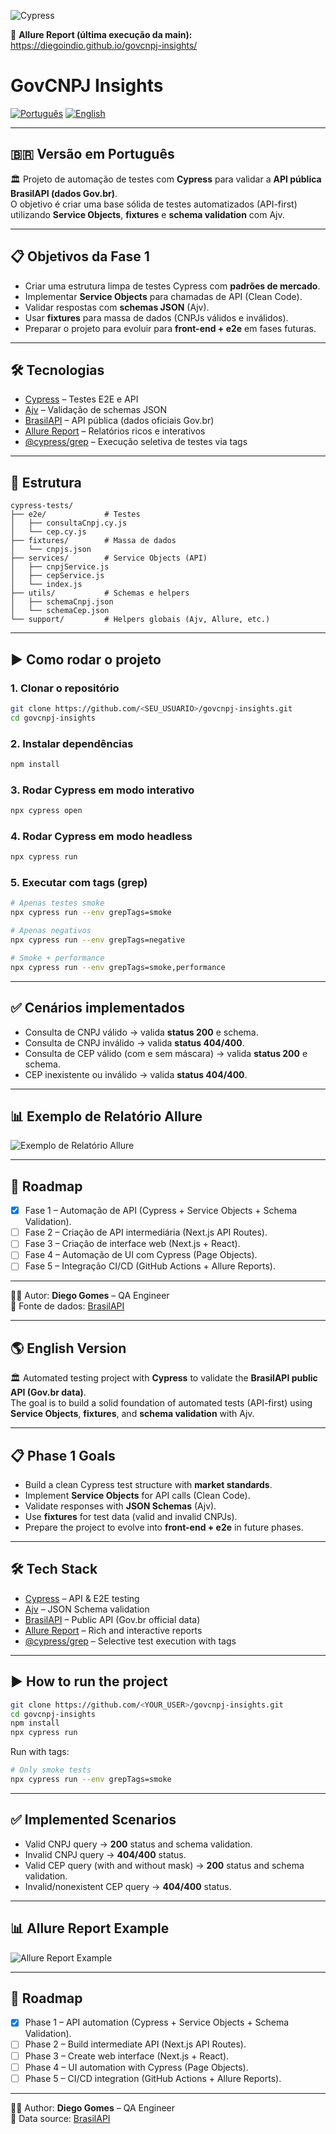 ![Cypress](https://github.com/diegoindio/govcnpj-insights/actions/workflows/cypress.yml/badge.svg)

🔎 **Allure Report (última execução da main):**  
https://diegoindio.github.io/govcnpj-insights/

# GovCNPJ Insights

[![Português](https://img.shields.io/badge/lang-PT--BR-green)](#-versão-em-português)
[![English](https://img.shields.io/badge/lang-EN-blue)](#-english-version)

---

## 🇧🇷 Versão em Português

🏛️ Projeto de automação de testes com **Cypress** para validar a **API pública BrasilAPI (dados Gov.br)**.  
O objetivo é criar uma base sólida de testes automatizados (API-first) utilizando **Service Objects**, **fixtures** e **schema validation** com Ajv.  

---

## :clipboard: Objetivos da Fase 1

- Criar uma estrutura limpa de testes Cypress com **padrões de mercado**.  
- Implementar **Service Objects** para chamadas de API (Clean Code).  
- Validar respostas com **schemas JSON** (Ajv).  
- Usar **fixtures** para massa de dados (CNPJs válidos e inválidos).  
- Preparar o projeto para evoluir para **front-end + e2e** em fases futuras.  

---

## 🛠️ Tecnologias

- [Cypress](https://www.cypress.io/) – Testes E2E e API  
- [Ajv](https://ajv.js.org/) – Validação de schemas JSON  
- [BrasilAPI](https://brasilapi.com.br/) – API pública (dados oficiais Gov.br)  
- [Allure Report](https://docs.qameta.io/allure/) – Relatórios ricos e interativos  
- [@cypress/grep](https://github.com/cypress-io/cypress-grep) – Execução seletiva de testes via tags  

---

## 📂 Estrutura

```
cypress-tests/
├── e2e/             # Testes
│   ├── consultaCnpj.cy.js
│   └── cep.cy.js
├── fixtures/        # Massa de dados
│   └── cnpjs.json
├── services/        # Service Objects (API)
│   ├── cnpjService.js
│   ├── cepService.js
│   └── index.js
├── utils/           # Schemas e helpers
│   ├── schemaCnpj.json
│   └── schemaCep.json
└── support/         # Helpers globais (Ajv, Allure, etc.)
```

---

## ▶️ Como rodar o projeto

### 1. Clonar o repositório

```bash
git clone https://github.com/<SEU_USUARIO>/govcnpj-insights.git
cd govcnpj-insights
```

### 2. Instalar dependências

```bash
npm install
```

### 3. Rodar Cypress em modo interativo

```bash
npx cypress open
```

### 4. Rodar Cypress em modo headless

```bash
npx cypress run
```

### 5. Executar com tags (grep)

```bash
# Apenas testes smoke
npx cypress run --env grepTags=smoke

# Apenas negativos
npx cypress run --env grepTags=negative

# Smoke + performance
npx cypress run --env grepTags=smoke,performance
```

---

## ✅ Cenários implementados

- Consulta de CNPJ válido → valida **status 200** e schema.  
- Consulta de CNPJ inválido → valida **status 404/400**.  
- Consulta de CEP válido (com e sem máscara) → valida **status 200** e schema.  
- CEP inexistente ou inválido → valida **status 404/400**.  

---

## 📊 Exemplo de Relatório Allure

![Exemplo de Relatório Allure](./docs/allure-example.png)

---

## 🚦 Roadmap

- [x] Fase 1 – Automação de API (Cypress + Service Objects + Schema Validation).  
- [ ] Fase 2 – Criação de API intermediária (Next.js API Routes).  
- [ ] Fase 3 – Criação de interface web (Next.js + React).  
- [ ] Fase 4 – Automação de UI com Cypress (Page Objects).  
- [ ] Fase 5 – Integração CI/CD (GitHub Actions + Allure Reports).  

---

👨‍💻 Autor: **Diego Gomes** – QA Engineer  
🔗 Fonte de dados: [BrasilAPI](https://brasilapi.com.br/)  

---

## 🌎 English Version

🏛️ Automated testing project with **Cypress** to validate the **BrasilAPI public API (Gov.br data)**.  
The goal is to build a solid foundation of automated tests (API-first) using **Service Objects**, **fixtures**, and **schema validation** with Ajv.  

---

## :clipboard: Phase 1 Goals

- Build a clean Cypress test structure with **market standards**.  
- Implement **Service Objects** for API calls (Clean Code).  
- Validate responses with **JSON Schemas** (Ajv).  
- Use **fixtures** for test data (valid and invalid CNPJs).  
- Prepare the project to evolve into **front-end + e2e** in future phases.  

---

## 🛠️ Tech Stack

- [Cypress](https://www.cypress.io/) – API & E2E testing  
- [Ajv](https://ajv.js.org/) – JSON Schema validation  
- [BrasilAPI](https://brasilapi.com.br/) – Public API (Gov.br official data)  
- [Allure Report](https://docs.qameta.io/allure/) – Rich and interactive reports  
- [@cypress/grep](https://github.com/cypress-io/cypress-grep) – Selective test execution with tags  

---

## ▶️ How to run the project

```bash
git clone https://github.com/<YOUR_USER>/govcnpj-insights.git
cd govcnpj-insights
npm install
npx cypress run
```

Run with tags:
```bash
# Only smoke tests
npx cypress run --env grepTags=smoke
```

---

## ✅ Implemented Scenarios

- Valid CNPJ query → **200** status and schema validation.  
- Invalid CNPJ query → **404/400** status.  
- Valid CEP query (with and without mask) → **200** status and schema validation.  
- Invalid/nonexistent CEP query → **404/400** status.  

---

## 📊 Allure Report Example

![Allure Report Example](./docs/allure-example.png)

---

## 🚦 Roadmap

- [x] Phase 1 – API automation (Cypress + Service Objects + Schema Validation).  
- [ ] Phase 2 – Build intermediate API (Next.js API Routes).  
- [ ] Phase 3 – Create web interface (Next.js + React).  
- [ ] Phase 4 – UI automation with Cypress (Page Objects).  
- [ ] Phase 5 – CI/CD integration (GitHub Actions + Allure Reports).  

---

👨‍💻 Author: **Diego Gomes** – QA Engineer  
🔗 Data source: [BrasilAPI](https://brasilapi.com.br/)  
